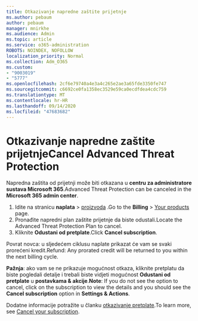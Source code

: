 ```yaml
---
title: Otkazivanje napredne zaštite prijetnje
ms.author: pebaum
author: pebaum
manager: mnirkhe
ms.audience: Admin
ms.topic: article
ms.service: o365-administration
ROBOTS: NOINDEX, NOFOLLOW
localization_priority: Normal
ms.collection: Adm_O365
ms.custom:
- "9003019"
- "5777"
ms.openlocfilehash: 2cf6e79740a4e3a4c265e2ae3a65fde3350fe747
ms.sourcegitcommit: c6692ce0fa1358ec3529e59ca0ecdfdea4cdc759
ms.translationtype: MT
ms.contentlocale: hr-HR
ms.lasthandoff: 09/14/2020
ms.locfileid: "47683682"
---
```

# <a name="cancel-advanced-threat-protection"></a><span data-ttu-id="39336-102">Otkazivanje napredne zaštite prijetnje</span><span class="sxs-lookup"><span data-stu-id="39336-102">Cancel Advanced Threat Protection</span></span>

<span data-ttu-id="39336-103">Napredna zaštita od prijetnji može biti otkazana u **centru za administratore sustava Microsoft 365**.</span><span class="sxs-lookup"><span data-stu-id="39336-103">Advanced Threat Protection can be canceled in the **Microsoft 365 admin center**.</span></span>

1. <span data-ttu-id="39336-104">Idite na stranicu **naplata**  >  [proizvoda](https://go.microsoft.com/fwlink/p/?linkid=842054) .</span><span class="sxs-lookup"><span data-stu-id="39336-104">Go to the  **Billing** > [Your products](https://go.microsoft.com/fwlink/p/?linkid=842054) page.</span></span>
2. <span data-ttu-id="39336-105">Pronađite napredni plan zaštite prijetnje da biste odustali.</span><span class="sxs-lookup"><span data-stu-id="39336-105">Locate the Advanced Threat Protection Plan to cancel.</span></span>
3. <span data-ttu-id="39336-106">Kliknite **Odustani od pretplate**.</span><span class="sxs-lookup"><span data-stu-id="39336-106">Click **Cancel subscription**.</span></span>

<span data-ttu-id="39336-107">Povrat novca: u sljedećem ciklusu naplate prikazat će vam se svaki prorećeni kredit.</span><span class="sxs-lookup"><span data-stu-id="39336-107">Refund: Any prorated credit will be returned to you within the next billing cycle.</span></span>

<span data-ttu-id="39336-108">**Pažnja**: ako vam se ne prikazuje mogućnost otkaza, kliknite pretplatu da biste pogledali detalje i trebali biste vidjeti mogućnost **Odustani od pretplate** u **postavkama & akcije**.</span><span class="sxs-lookup"><span data-stu-id="39336-108">**Note**: If you do not see the option to cancel, click on the subscription to view the details and you should see the **Cancel subscription** option in **Settings & Actions**.</span></span>

<span data-ttu-id="39336-109">Dodatne informacije potražite u članku [otkazivanje pretplate](https://docs.microsoft.com/microsoft-365/commerce/subscriptions/cancel-your-subscription).</span><span class="sxs-lookup"><span data-stu-id="39336-109">To learn more, see [Cancel your subscription](https://docs.microsoft.com/microsoft-365/commerce/subscriptions/cancel-your-subscription).</span></span>

